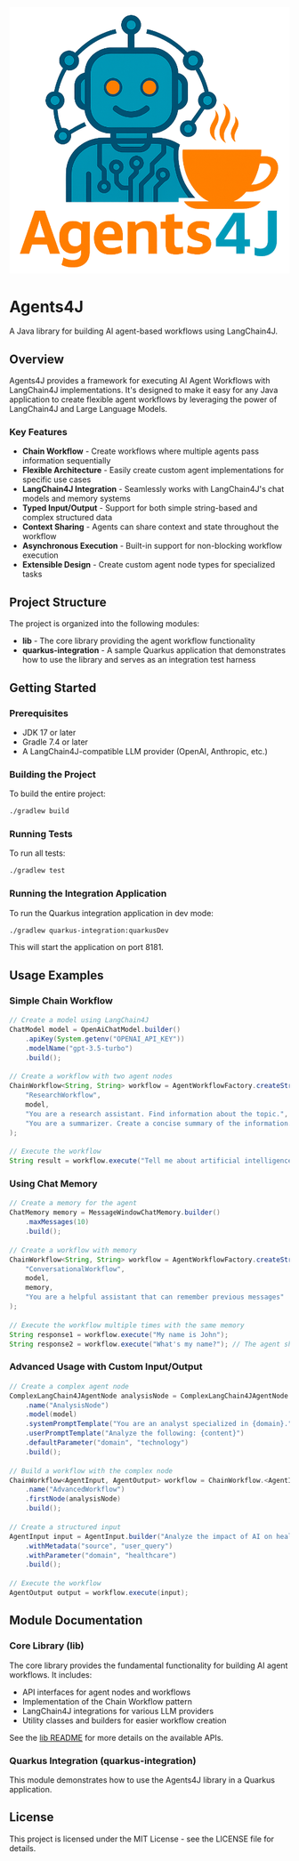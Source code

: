 ![Agents4J Logo](./docs/logo.png)

# Agents4J

A Java library for building AI agent-based workflows using LangChain4J.

## Overview

Agents4J provides a framework for executing AI Agent Workflows with LangChain4J implementations. It's designed to make it easy for any Java application to create flexible agent workflows by leveraging the power of LangChain4J and Large Language Models.

### Key Features

- **Chain Workflow** - Create workflows where multiple agents pass information sequentially
- **Flexible Architecture** - Easily create custom agent implementations for specific use cases
- **LangChain4J Integration** - Seamlessly works with LangChain4J's chat models and memory systems
- **Typed Input/Output** - Support for both simple string-based and complex structured data
- **Context Sharing** - Agents can share context and state throughout the workflow
- **Asynchronous Execution** - Built-in support for non-blocking workflow execution
- **Extensible Design** - Create custom agent node types for specialized tasks

## Project Structure

The project is organized into the following modules:

- **lib** - The core library providing the agent workflow functionality
- **quarkus-integration** - A sample Quarkus application that demonstrates how to use the library and serves as an integration test harness

## Getting Started

### Prerequisites

- JDK 17 or later
- Gradle 7.4 or later
- A LangChain4J-compatible LLM provider (OpenAI, Anthropic, etc.)

### Building the Project

To build the entire project:

```bash
./gradlew build
```

### Running Tests

To run all tests:

```bash
./gradlew test
```

### Running the Integration Application

To run the Quarkus integration application in dev mode:

```bash
./gradlew quarkus-integration:quarkusDev
```

This will start the application on port 8181.

## Usage Examples

### Simple Chain Workflow

```java
// Create a model using LangChain4J
ChatModel model = OpenAiChatModel.builder()
    .apiKey(System.getenv("OPENAI_API_KEY"))
    .modelName("gpt-3.5-turbo")
    .build();

// Create a workflow with two agent nodes
ChainWorkflow<String, String> workflow = AgentWorkflowFactory.createStringChainWorkflow(
    "ResearchWorkflow",
    model,
    "You are a research assistant. Find information about the topic.",
    "You are a summarizer. Create a concise summary of the information."
);

// Execute the workflow
String result = workflow.execute("Tell me about artificial intelligence");
```

### Using Chat Memory

```java
// Create a memory for the agent
ChatMemory memory = MessageWindowChatMemory.builder()
    .maxMessages(10)
    .build();

// Create a workflow with memory
ChainWorkflow<String, String> workflow = AgentWorkflowFactory.createStringChainWorkflowWithMemory(
    "ConversationalWorkflow",
    model,
    memory,
    "You are a helpful assistant that can remember previous messages"
);

// Execute the workflow multiple times with the same memory
String response1 = workflow.execute("My name is John");
String response2 = workflow.execute("What's my name?"); // The agent should remember "John"
```

### Advanced Usage with Custom Input/Output

```java
// Create a complex agent node
ComplexLangChain4JAgentNode analysisNode = ComplexLangChain4JAgentNode.builder()
    .name("AnalysisNode")
    .model(model)
    .systemPromptTemplate("You are an analyst specialized in {domain}.")
    .userPromptTemplate("Analyze the following: {content}")
    .defaultParameter("domain", "technology")
    .build();

// Build a workflow with the complex node
ChainWorkflow<AgentInput, AgentOutput> workflow = ChainWorkflow.<AgentInput, AgentOutput>builder()
    .name("AdvancedWorkflow")
    .firstNode(analysisNode)
    .build();

// Create a structured input
AgentInput input = AgentInput.builder("Analyze the impact of AI on healthcare")
    .withMetadata("source", "user_query")
    .withParameter("domain", "healthcare")
    .build();

// Execute the workflow
AgentOutput output = workflow.execute(input);
```

## Module Documentation

### Core Library (lib)

The core library provides the fundamental functionality for building AI agent workflows. It includes:

- API interfaces for agent nodes and workflows
- Implementation of the Chain Workflow pattern
- LangChain4J integrations for various LLM providers
- Utility classes and builders for easier workflow creation

See the [lib README](lib/README.md) for more details on the available APIs.

### Quarkus Integration (quarkus-integration)

This module demonstrates how to use the Agents4J library in a Quarkus application.

## License

This project is licensed under the MIT License - see the LICENSE file for details.
